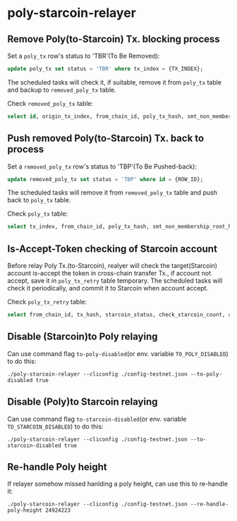 # poly-starcoin-relayer

## Remove Poly(to-Starcoin) Tx. blocking process

Set a `poly_tx` row's status to 'TBR'(To Be Removed):

```sql
update poly_tx set status = 'TBR' where tx_index = {TX_INDEX};
```

The scheduled tasks will check it, if suitable, remove it from `poly_tx` table and backup to `removed_poly_tx` table.

Check `removed_poly_tx` table:

```sql
select id, origin_tx_index, from_chain_id, poly_tx_hash, smt_non_membership_root_hash, status, starcoin_tx_hash from removed_poly_tx order by id desc limit 10;
```

## Push removed Poly(to-Starcoin) Tx. back to process 

Set a `removed_poly_tx` row's status to 'TBP'(To Be Pushed-back):

```sql
update removed_poly_tx set status = 'TBP' where id = {ROW_ID};
```

The scheduled tasks will remove it from `removed_poly_tx` table and push back to `poly_tx` table.

Check `poly_tx` table:

```sql
select tx_index, from_chain_id, poly_tx_hash, smt_non_membership_root_hash, status, retry_count, starcoin_tx_hash from poly_tx order by tx_index desc limit 10;
```

## Is-Accept-Token checking of Starcoin account

Before relay Poly Tx.(to-Starcoin), realyer will check the target(Starcoin) account is-accept the token in cross-chain transfer Tx., if account not accept, save it in `poly_tx_retry` table temporary. The scheduled tasks will check it periodically, and commit it to Starcoin when account accept.  

Check `poly_tx_retry` table:

```sql
select from_chain_id, tx_hash, starcoin_status, check_starcoin_count, check_starcoin_message, fee_status from poly_tx_retry;
```

## Disable (Starcoin)to Poly relaying

Can use command flag `to-poly-disabled`(or env. variable `TO_POLY_DISABLED`) to do this:

```shell
./poly-starcoin-relayer --cliconfig ./config-testnet.json --to-poly-disabled true
```

## Disable (Poly)to Starcoin relaying

Can use command flag `to-starcoin-disabled`(or env. variable `TO_STARCOIN_DISABLED`) to do this:

```shell
./poly-starcoin-relayer --cliconfig ./config-testnet.json --to-starcoin-disabled true
```

## Re-handle Poly height

If relayer somehow missed hanlding a poly height, can use this to re-handle it:

```shell
./poly-starcoin-relayer --cliconfig ./config-testnet.json --re-handle-poly-height 24924223
```
